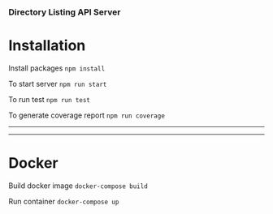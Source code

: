 ### Directory Listing API Server

# Installation

Install packages
`npm install`

To start server
`npm run start`

To run test
`npm run test`

To generate coverage report
`npm run coverage`

---

---

# Docker

Build docker image
`docker-compose build`

Run container
`docker-compose up`
